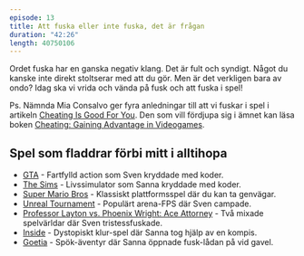 ```yaml
---
episode: 13
title: Att fuska eller inte fuska, det är frågan
duration: "42:26"
length: 40750106
---
```


Ordet fuska har en ganska negativ klang. Det är fult och syndigt. Något du kanske inte direkt stoltserar med att du gör. Men är det verkligen bara av ondo? Idag ska vi vrida och vända på fusk och att fuska i spel!

Ps. Nämnda Mia Consalvo ger fyra anledningar till att vi fuskar i spel i artikeln [Cheating Is Good For You][1]. Den som vill fördjupa sig i ämnet kan läsa boken [Cheating: Gaining Advantage in Videogames][2].

## Spel som fladdrar förbi mitt i alltihopa

* [GTA][3] - Fartfylld action som Sven kryddade med koder.
* [The Sims][4] - Livssimulator som Sanna kryddade med koder.
* [Super Mario Bros][5] - Klassiskt plattformsspel där du kan ta genvägar.
* [Unreal Tournament][6] - Populärt arena-FPS där Sven campade.
* [Professor Layton vs. Phoenix Wright: Ace Attorney][7] - Två mixade spelvärldar där Sven tristessfuskade.
* [Inside][8] - Dystopiskt klur-spel där Sanna tog hjälp av en kompis.
* [Goetia][9] - Spök-äventyr där Sanna öppnade fusk-lådan på vid gavel.

[1]: http://www.forbes.com/2006/12/10/video-games-cheating-tech-cz_mc_games06_1212consalvo.html
[2]: https://mitpress.mit.edu/books/cheating
[3]: http://www.rockstargames.com/V/
[4]: https://www.thesims.com/
[5]: http://mario.nintendo.com/
[6]: https://www.epicgames.com/unrealtournament/
[7]: http://laytonvsphoenixwright.nintendo.com/
[8]: http://www.playdead.com/games/inside/
[9]: https://store.steampowered.com/app/421740/Goetia/
